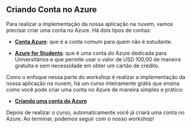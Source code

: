 ## Criando Conta no Azure

Para realizar a implementação da nossa aplicação na nuvem, vamos precisar criar uma conta no Azure. Há dois tipos de contas:

* **[Conta Azure](https://azure.microsoft.com/?WT.mc_id=vuejsworkshop-github-gllemos)**: que é a conta comum para quem não é estudante. 

* **[Azure for Students](https://azure.microsoft.com/free/students/?WT.mc_id=vuejsworkshop-github-gllemos)**: que é uma conta do Azure dedicada para Universitários e que permite usar o valor de USD 100,00 de maneira gratuita e sem necessidade em obter um cartão de crédito.

Como o enfoque nessa parte do workshop é realizar a implementação da nossa aplicação na nuvem, há um curso inteiramente grátis que ensina como você pode criar uma conta no Azure de maneira simples e prático:

* **[Criando uma conta do Azure](https://docs.microsoft.com/learn/modules/create-an-azure-account/?WT.mc_id=vuejsworkshop-github-gllemos)**

Depois de realizar o curso, automaticamente você já criará uma conta no Azure. Ao terminar, podemos seguir com o nosso workshop!